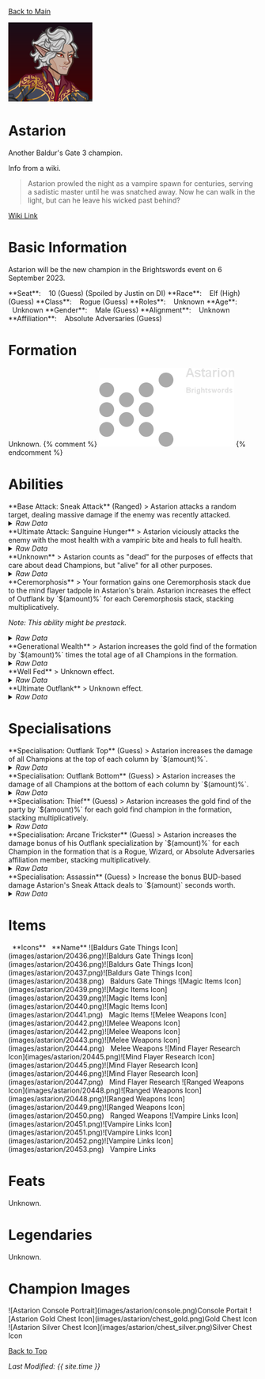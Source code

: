[Back to Main](index.md)

![PC Portrait](images/astarion/portrait.png)

# Astarion

Another Baldur's Gate 3 champion.

Info from a wiki.
> Astarion prowled the night as a vampire spawn for centuries, serving a sadistic master until he was snatched away. Now he can walk in the light, but can he leave his wicked past behind?

[Wiki Link](https://baldursgate3.wiki.fextralife.com/Astarion)

# Basic Information

Astarion will be the new champion in the Brightswords event on 6 September 2023.

<span class="champStatsTableColumn">
    <span class="champStatsTableRow">
        <span class="champStatsTableInfoHeader">
            <span style="margin-right:4px;">**Seat**:</span>
        </span>
        <span class="champStatsTableInfoSmall">
            <span style="margin-left:8px;">10 (Guess) (Spoiled by Justin on DI)</span>
        </span>
    </span>
    <span class="champStatsTableRow">
        <span class="champStatsTableInfoHeader">
            <span style="margin-right:4px;">**Race**:</span>
        </span>
        <span class="champStatsTableInfoSmall">
            <span style="margin-left:8px;">Elf (High) (Guess)</span>
        </span>
    </span>
    <span class="champStatsTableRow">
        <span class="champStatsTableInfoHeader">
            <span style="margin-right:4px;">**Class**:</span>
        </span>
        <span class="champStatsTableInfoSmall">
            <span style="margin-left:8px;">Rogue (Guess)</span>
        </span>
    </span>
    <span class="champStatsTableRow">
        <span class="champStatsTableInfoHeader">
            <span style="margin-right:4px;">**Roles**:</span>
        </span>
        <span class="champStatsTableInfoSmall">
            <span style="margin-left:8px;">Unknown</span>
        </span>
    </span>
    <span class="champStatsTableRow">
        <span class="champStatsTableInfoHeader">
            <span style="margin-right:4px;">**Age**:</span>
        </span>
        <span class="champStatsTableInfoSmall">
            <span style="margin-left:8px;">Unknown</span>
        </span>
    </span>
    <span class="champStatsTableRow">
        <span class="champStatsTableInfoHeader">
            <span style="margin-right:4px;">**Gender**:</span>
        </span>
        <span class="champStatsTableInfoSmall">
            <span style="margin-left:8px;">Male (Guess)</span>
        </span>
    </span>
    <span class="champStatsTableRow">
        <span class="champStatsTableInfoHeader">
            <span style="margin-right:4px;">**Alignment**:</span>
        </span>
        <span class="champStatsTableInfoSmall">
            <span style="margin-left:8px;">Unknown</span>
        </span>
    </span>
    <span class="champStatsTableRow">
        <span class="champStatsTableInfoHeader">
            <span style="margin-right:4px;">**Affiliation**:</span>
        </span>
        <span class="champStatsTableInfoSmall">
            <span style="margin-left:8px;">Absolute Adversaries (Guess)</span>
        </span>
    </span>
</span>

# Formation

Unknown.
{% comment %}
<span class="formationBorder">
    ![Formation Layout](images/astarion/formation.png)
</span>
{% endcomment %}

# Abilities

<div markdown="1" class="abilityBorder"><div markdown="1" class="abilityBorderInner">
**Base Attack: Sneak Attack** (Ranged)
> Astarion attacks a random target, dealing massive damage if the enemy was recently attacked.
<details><summary><em>Raw Data</em></summary>
<p>
<pre>
{
    "description": "Astarion attacks a random target, dealing massive damage if the enemy was recently attacked.",
    "long_description": "",
    "damage_modifier": 1,
    "damage_types": ["ranged"],
    "graphic_id": 0,
    "target": "random",
    "aoe_radius": 0,
    "tags": ["ranged"],
    "num_targets": 1,
    "animations": [{
        "projectile_details": {
            "percent_height_offset": 10,
            "projectile_graphic_id": 20375,
            "projectile_speed": 1750,
            "hash": "ecac999b510d089e10f4e6a0edf92483",
            "rotation_speed": 720
        },
        "bonus_seconds_of_bud": 1,
        "teleport_sequence_name": "charge",
        "special_melee": "astarion",
        "shoot_offset": {
            "x": 50,
            "y": -125
        },
        "bud_override_upgrade_id": 12497,
        "type": "melee_attack",
        "shoot_sequence_name": "attack",
        "shoot_sound_id": 180,
        "shoot_frame": 5,
        "bonus_bud_threshold": 3
    }],
    "name": "Sneak Attack",
    "cooldown": 6,
    "id": 677
}
</pre>
</p>
</details>
</div></div>

<div markdown="1" class="abilityBorder"><div markdown="1" class="abilityBorderInner">
**Ultimate Attack: Sanguine Hunger**
> Astarion viciously attacks the enemy with the most health with a vampiric bite and heals to full health.
<details><summary><em>Raw Data</em></summary>
<p>
<pre>
{
    "description": "Astarion viciously attacks the enemy with the most health and heals to full health.",
    "long_description": "Astarion viciously attacks the enemy with the most health with a vampiric bite and heals to full health.",
    "damage_modifier": 1,
    "damage_types": ["melee"],
    "graphic_id": 20430,
    "target": "highest_health",
    "aoe_radius": 0,
    "tags": [
        "melee",
        "ultimate"
    ],
    "num_targets": 1,
    "animations": [{
        "teleport_sequence_name": "charge",
        "ultimate": "astarion",
        "melee_sequence_name": "ultimate",
        "type": "ultimate_attack"
    }],
    "name": "Sanguine Hunger",
    "cooldown": 60,
    "id": 678
}
</pre>
</p>
</details>
</div></div>

<div markdown="1" class="abilityBorder"><div markdown="1" class="abilityBorderInner">
**Unknown**
> Astarion counts as "dead" for the purposes of effects that care about dead Champions, but "alive" for all other purposes.
<details><summary><em>Raw Data</em></summary>
<p>
<pre>
{
    "effect_keys": [{"effect_string": "do_nothing"}],
    "requirements": "",
    "description": {"desc": "Astarion counts as \"dead\" for the purposes of effects that care about dead Champions, but \"alive\" for all other purposes."},
    "id": 1663,
    "flavour_text": "",
    "graphic_id": 0,
    "properties": {
        "is_formation_ability": true,
        "owner_use_outgoing_description": true,
        "formation_circle_icon": false
    }
}
</pre>
</p>
</details>
</div></div>

<div markdown="1" class="abilityBorder"><div markdown="1" class="abilityBorderInner">
**Ceremorphosis**
> Your formation gains one Ceremorphosis stack due to the mind flayer tadpole in Astarion's brain. Astarion increases the effect of Outflank by `$(amount)%` for each Ceremorphosis stack, stacking multiplicatively.

*Note: This ability might be prestack.*
<details><summary><em>Raw Data</em></summary>
<p>
<pre>
{
    "effect_keys": [
        {"effect_string": "pre_stack_amount,100"},
        {
            "amount_expr": "upgrade_amount(12489,0)",
            "stack_title": "Total Ceremorphosis Stacks",
            "amount_updated_listeners": ["slot_changed"],
            "stacks_multiply": true,
            "total_title": "Total Bonus",
            "off_when_benched": true,
            "show_bonus": true,
            "amount_func": "mult",
            "stack_func": "per_ceremorphosis_stacks",
            "effect_string": "buff_upgrades,0,12493,12494",
            "desc_forced_order": 2
        },
        {
            "stack_title": "Astarion Ceremorphosis Stacks",
            "manual_stacking": true,
            "stacks_multiply": false,
            "off_when_benched": true,
            "outgoing_buffs": false,
            "effect_string": "astarion_ceremorphosis_stacks,1",
            "show_stacks": true,
            "desc_forced_order": 1
        }
    ],
    "requirements": "",
    "description": {"desc": "Your formation gains one Ceremorphosis stack due to the mind flayer tadpole in Astarion's brain. Astarion increases the effect of Outflank by $(amount)% for each Ceremorphosis stack, stacking multiplicatively."},
    "id": 1664,
    "flavour_text": "",
    "graphic_id": 20421,
    "properties": {
        "indexed_effect_properties": true,
        "retain_on_slot_changed": true,
        "is_formation_ability": true,
        "default_bonus_index": 0,
        "owner_use_outgoing_description": true,
        "per_effect_index_bonuses": true
    }
}
</pre>
</p>
</details>
</div></div>

<div markdown="1" class="abilityBorder"><div markdown="1" class="abilityBorderInner">
**Generational Wealth**
> Astarion increases the gold find of the formation by `$(amount)%` times the total age of all Champions in the formation.
<details><summary><em>Raw Data</em></summary>
<p>
<pre>
{
    "effect_keys": [{
        "stack_title": "Total Age",
        "amount_updated_listeners": ["slot_changed"],
        "stacks_multiply": true,
        "show_bonus": true,
        "amount_func": "mult",
        "stack_func": "per_hero_attribute",
        "per_hero_expr": "age",
        "effect_string": "buff_upgrade,1,12205"
    }],
    "requirements": "",
    "description": {"desc": "Astarion increases the gold find of the formation by $(amount)% times the total age of all Champions in the formation."},
    "id": 1665,
    "flavour_text": "",
    "graphic_id": 20422,
    "properties": {
        "is_formation_ability": true,
        "owner_use_outgoing_description": true
    }
}
</pre>
</p>
</details>
</div></div>

<div markdown="1" class="abilityBorder"><div markdown="1" class="abilityBorderInner">
**Well Fed**
> Unknown effect.
<details><summary><em>Raw Data</em></summary>
<p>
<pre>
{
    "effect_keys": [{"effect_string": "do_nothing"}],
    "requirements": "",
    "description": {"desc": ""},
    "id": 1666,
    "flavour_text": "",
    "graphic_id": 20424,
    "properties": {
        "is_formation_ability": true,
        "owner_use_outgoing_description": true
    }
}
</pre>
</p>
</details>
</div></div>

<div markdown="1" class="abilityBorder"><div markdown="1" class="abilityBorderInner">
**Ultimate Outflank**
> Unknown effect.
<details><summary><em>Raw Data</em></summary>
<p>
<pre>
{
    "effect_keys": [{"effect_string": "do_nothing"}],
    "requirements": "",
    "description": {"desc": ""},
    "id": 1667,
    "flavour_text": "",
    "graphic_id": 20423,
    "properties": {
        "is_formation_ability": true,
        "owner_use_outgoing_description": true
    }
}
</pre>
</p>
</details>
</div></div>

# Specialisations

<div markdown="1" class="abilityBorder"><div markdown="1" class="abilityBorderInner">
**Specialisation: Outflank Top** (Guess)
> Astarion increases the damage of all Champions at the top of each column by `$(amount)%`.
<details><summary><em>Raw Data</em></summary>
<p>
<pre>
{
    "effect_keys": [{
        "off_when_benched": true,
        "effect_string": "hero_dps_multiplier_mult,100",
        "targets": ["top_row"]
    }],
    "requirements": "",
    "description": {"desc": "Astarion increases the damage of all Champions at the top of each column by $(amount)%."},
    "id": 1668,
    "flavour_text": "",
    "graphic_id": 0,
    "properties": {
        "is_formation_ability": true,
        "owner_use_outgoing_description": true,
        "type": "upgrade",
        "formation_circle_icon": false
    }
}
</pre>
</p>
</details>
</div></div>

<div markdown="1" class="abilityBorder"><div markdown="1" class="abilityBorderInner">
**Specialisation: Outflank Bottom** (Guess)
> Astarion increases the damage of all Champions at the bottom of each column by `$(amount)%`.
<details><summary><em>Raw Data</em></summary>
<p>
<pre>
{
    "effect_keys": [{
        "off_when_benched": true,
        "effect_string": "hero_dps_multiplier_mult,100",
        "targets": ["bottom_row"]
    }],
    "requirements": "",
    "description": {"desc": "Astarion increases the damage of all Champions at the bottom of each column by $(amount)%"},
    "id": 1669,
    "flavour_text": "",
    "graphic_id": 0,
    "properties": {
        "is_formation_ability": true,
        "owner_use_outgoing_description": true,
        "type": "upgrade",
        "formation_circle_icon": false
    }
}
</pre>
</p>
</details>
</div></div>

<div markdown="1" class="abilityBorder"><div markdown="1" class="abilityBorderInner">
**Specialisation: Thief** (Guess)
> Astarion increases the gold find of the party by `$(amount)%` for each gold find champion in the formation, stacking multiplicatively.
<details><summary><em>Raw Data</em></summary>
<p>
<pre>
{
    "effect_keys": [{"effect_string": "gold_mult_per_tagged_crusader_mult,100,gold"}],
    "requirements": "",
    "description": {"desc": "Astarion increases the gold find of the party by $(amount)% for each gold find champion in the formation, stacking multiplicatively."},
    "id": 1670,
    "flavour_text": "",
    "graphic_id": 0,
    "properties": {
        "is_formation_ability": true,
        "owner_use_outgoing_description": true,
        "type": "upgrade",
        "formation_circle_icon": false
    }
}
</pre>
</p>
</details>
</div></div>

<div markdown="1" class="abilityBorder"><div markdown="1" class="abilityBorderInner">
**Specialisation: Arcane Trickster** (Guess)
> Astarion increases the damage bonus of his Outflank specialization by `$(amount)%` for each Champion in the formation that is a Rogue, Wizard, or Absolute Adversaries affiliation member, stacking multiplicatively.
<details><summary><em>Raw Data</em></summary>
<p>
<pre>
{
    "effect_keys": [{
        "stack_title": "Qualified Champions",
        "amount_updated_listeners": [
            "hero_tags_changed",
            "slot_changed"
        ],
        "show_bonus": true,
        "amount_func": "mult",
        "stack_func": "per_hero",
        "effect_string": "buff_upgrades,100,12493,12494",
        "tag": "absoluteadversaries|rogue|wizard"
    }],
    "requirements": "",
    "description": {"desc": "Astarion increases the damage bonus of his Outflank specialization by $(amount)% for each Champion in the formation that is a Rogue, Wizard, or Absolute Adversaries affiliation member, stacking multiplicatively."},
    "id": 1671,
    "flavour_text": "",
    "graphic_id": 0,
    "properties": {
        "is_formation_ability": true,
        "owner_use_outgoing_description": true,
        "type": "upgrade",
        "formation_circle_icon": false
    }
}
</pre>
</p>
</details>
</div></div>

<div markdown="1" class="abilityBorder"><div markdown="1" class="abilityBorderInner">
**Specialisation: Assassin** (Guess)
> Increase the bonus BUD-based damage Astarion's Sneak Attack deals to `$(amount)` seconds worth.
<details><summary><em>Raw Data</em></summary>
<p>
<pre>
{
    "effect_keys": [{"effect_string": "do_nothing,5"}],
    "requirements": "",
    "description": {"desc": "Increase the bonus BUD-based damage Astarion's Sneak Attack deals to $(amount) seconds worth."},
    "id": 1672,
    "flavour_text": "",
    "graphic_id": 0,
    "properties": {
        "is_formation_ability": true,
        "owner_use_outgoing_description": true,
        "type": "upgrade",
        "formation_circle_icon": false
    }
}
</pre>
</p>
</details>
</div></div>

# Items

<span class="itemTableColumn">
    <span class="itemTableRowHeader">
        <span class="itemTableIcon">
            <span style="margin-left:8px;">**Icons**</span>
        </span>
        <span class="itemTableNameSmall">
            <span style="margin-left: 8px;">**Name**</span>
        </span>
    </span>
    <span class="itemTableRow">
        <span class="itemTableIcon">
            <span class="itemTableIcon1">![Baldurs Gate Things Icon](images/astarion/20436.png)</span><span class="itemTableIcon2">![Baldurs Gate Things Icon](images/astarion/20436.png)</span><span class="itemTableIcon3">![Baldurs Gate Things Icon](images/astarion/20437.png)</span><span class="itemTableIcon4">![Baldurs Gate Things Icon](images/astarion/20438.png)</span>
        </span>
        <span class="itemTableNameSmall">
            <span style="margin-left: 8px;">Baldurs Gate Things</span>
        </span>
    </span>
    <span class="itemTableRow">
        <span class="itemTableIcon">
            <span class="itemTableIcon1">![Magic Items Icon](images/astarion/20439.png)</span><span class="itemTableIcon2">![Magic Items Icon](images/astarion/20439.png)</span><span class="itemTableIcon3">![Magic Items Icon](images/astarion/20440.png)</span><span class="itemTableIcon4">![Magic Items Icon](images/astarion/20441.png)</span>
        </span>
        <span class="itemTableNameSmall">
            <span style="margin-left: 8px;">Magic Items</span>
        </span>
    </span>
    <span class="itemTableRow">
        <span class="itemTableIcon">
            <span class="itemTableIcon1">![Melee Weapons Icon](images/astarion/20442.png)</span><span class="itemTableIcon2">![Melee Weapons Icon](images/astarion/20442.png)</span><span class="itemTableIcon3">![Melee Weapons Icon](images/astarion/20443.png)</span><span class="itemTableIcon4">![Melee Weapons Icon](images/astarion/20444.png)</span>
        </span>
        <span class="itemTableNameSmall">
            <span style="margin-left: 8px;">Melee Weapons</span>
        </span>
    </span>
    <span class="itemTableRow">
        <span class="itemTableIcon">
            <span class="itemTableIcon1">![Mind Flayer Research Icon](images/astarion/20445.png)</span><span class="itemTableIcon2">![Mind Flayer Research Icon](images/astarion/20445.png)</span><span class="itemTableIcon3">![Mind Flayer Research Icon](images/astarion/20446.png)</span><span class="itemTableIcon4">![Mind Flayer Research Icon](images/astarion/20447.png)</span>
        </span>
        <span class="itemTableNameSmall">
            <span style="margin-left: 8px;">Mind Flayer Research</span>
        </span>
    </span>
    <span class="itemTableRow">
        <span class="itemTableIcon">
            <span class="itemTableIcon1">![Ranged Weapons Icon](images/astarion/20448.png)</span><span class="itemTableIcon2">![Ranged Weapons Icon](images/astarion/20448.png)</span><span class="itemTableIcon3">![Ranged Weapons Icon](images/astarion/20449.png)</span><span class="itemTableIcon4">![Ranged Weapons Icon](images/astarion/20450.png)</span>
        </span>
        <span class="itemTableNameSmall">
            <span style="margin-left: 8px;">Ranged Weapons</span>
        </span>
    </span>
    <span class="itemTableRow">
        <span class="itemTableIcon">
            <span class="itemTableIcon1">![Vampire Links Icon](images/astarion/20451.png)</span><span class="itemTableIcon2">![Vampire Links Icon](images/astarion/20451.png)</span><span class="itemTableIcon3">![Vampire Links Icon](images/astarion/20452.png)</span><span class="itemTableIcon4">![Vampire Links Icon](images/astarion/20453.png)</span>
        </span>
        <span class="itemTableNameSmall">
            <span style="margin-left: 8px;">Vampire Links</span>
        </span>
    </span>
</span>

# Feats

Unknown.

# Legendaries

Unknown.

# Champion Images

<span class="championImagesColumn">
    <span class="championImagesRow">
        <span class="championImagesPortrait">
            ![Astarion Console Portrait](images/astarion/console.png)Console Portait
        </span>
    </span>
    <span class="championImagesRow">
        <span class="championImagesChests">
            ![Astarion Gold Chest Icon](images/astarion/chest_gold.png)Gold Chest Icon
        </span>
        <span class="championImagesChests">
            ![Astarion Silver Chest Icon](images/astarion/chest_silver.png)Silver Chest Icon
        </span>
    </span>
</span>

[Back to Top](#top)

*Last Modified: {{ site.time }}*